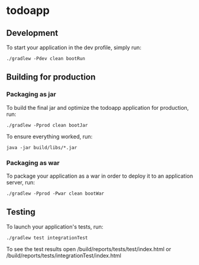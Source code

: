 # todoapp

## Development

To start your application in the dev profile, simply run:

    ./gradlew -Pdev clean bootRun


## Building for production

### Packaging as jar

To build the final jar and optimize the todoapp application for production, run:

    ./gradlew -Pprod clean bootJar

To ensure everything worked, run:

    java -jar build/libs/*.jar


### Packaging as war

To package your application as a war in order to deploy it to an application server, run:

    ./gradlew -Pprod -Pwar clean bootWar

## Testing

To launch your application's tests, run:

    ./gradlew test integrationTest
    
To see the test results open <project-path>/build/reports/tests/test/index.html or <project-path>/build/reports/tests/integrationTest/index.html
